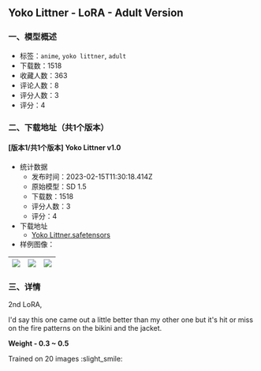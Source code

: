 ## Yoko Littner - LoRA - Adult Version
### 一、模型概述

- 标签：`anime`, `yoko littner`, `adult`
- 下载数：1518
- 收藏人数：363
- 评论人数：8
- 评分人数：3
- 评分：4

### 二、下载地址（共1个版本）

#### [版本1/共1个版本] Yoko Littner v1.0

- 统计数据
  - 发布时间：2023-02-15T11:30:18.414Z
  - 原始模型：SD 1.5
  - 下载数：1518
  - 评分人数：3
  - 评分：4
- 下载地址
  - [Yoko Littner.safetensors](https://civitai.com/api/download/models/10755)
- 样例图像：

| <img src="https://image.civitai.com/xG1nkqKTMzGDvpLrqFT7WA/91ff3f74-a141-44ad-bb05-b4a320ba6100/width=450/104112.jpeg" /> | <img src="https://image.civitai.com/xG1nkqKTMzGDvpLrqFT7WA/33ac0ccb-85b0-437d-ae71-50ca99a9ec00/width=450/104114.jpeg" /> | <img src="https://image.civitai.com/xG1nkqKTMzGDvpLrqFT7WA/9d1ebce7-8152-4724-8928-68bdfdaafa00/width=450/104113.jpeg" /> |
| ---- | ---- | ---- |


### 三、详情
<p>2nd LoRA,</p><p>I'd say this one came out a little better than my other one but it's hit or miss on the fire patterns on the bikini and the jacket.</p><p></p><p><strong>Weight - 0.3 ~ 0.5</strong></p><p></p><p>Trained on 20 images :slight_smile:</p>